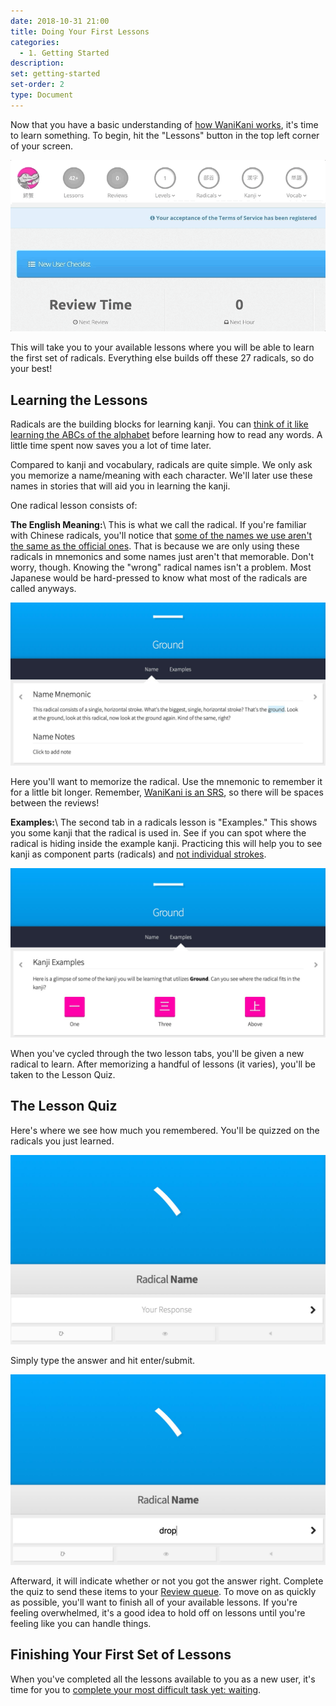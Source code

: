 ```yaml
---
date: 2018-10-31 21:00
title: Doing Your First Lessons
categories:
  - 1. Getting Started
description:
set: getting-started
set-order: 2
type: Document
---
```


Now that you have a basic understanding of [how WaniKani works](/1.%20getting%20started/how-wanikani-works/), it's time to learn something. To begin, hit the "Lessons" button in the top left corner of your screen.

![WaniKani lessons button](/images/lessons-button-sq.gif)

This will take you to your available lessons where you will be able to learn the first set of radicals. Everything else builds off these 27 radicals, so do your best!

## Learning the Lessons

Radicals are the building blocks for learning kanji. You can [think of it like learning the ABCs of the alphabet](#) before learning how to read any words. A little time spent now saves you a lot of time later.

Compared to kanji and vocabulary, radicals are quite simple. We only ask you memorize a name/meaning with each character. We'll later use these names in stories that will aid you in learning the kanji.

One radical lesson consists of:

**The English Meaning:**\\
This is what we call the radical. If you're familiar with Chinese radicals, you'll notice that [some of the names we use aren't the same as the official ones](#). That is because we are only using these radicals in mnemonics and some names just aren't that memorable. Don't worry, though. Knowing the "wrong" radical names isn't a problem. Most Japanese would be hard-pressed to know what most of the radicals are called anyways.

![WaniKani Lesson Name](/images/lesson-radical-meaning.jpg)

Here you'll want to memorize the radical. Use the mnemonic to remember it for a little bit longer. Remember, [WaniKani is an SRS](#), so there will be spaces between the reviews!

**Examples:**\\
The second tab in a radicals lesson is "Examples." This shows you some kanji that the radical is used in. See if you can spot where the radical is hiding inside the example kanji. Practicing this will help you to see kanji as component parts (radicals) and [not individual strokes](#).

![WaniKani Lesson Name](/images/lesson-radical-examples.jpg)

When you've cycled through the two lesson tabs, you'll be given a new radical to learn. After memorizing a handful of lessons (it varies), you'll be taken to the Lesson Quiz.

## The Lesson Quiz

Here's where we see how much you remembered. You'll be quizzed on the radicals you just learned.

![WaniKani Lesson Name](/images/lesson-quiz-radical-empty.jpg)

Simply type the answer and hit enter/submit.

![WaniKani Lesson Name](/images/lesson-quiz-radical-filled.jpg)

Afterward, it will indicate whether or not you got the answer right. Complete the quiz to send these items to your [Review queue](#). To move on as quickly as possible, you'll want to finish all of your available lessons. If you're feeling overwhelmed, it's a good idea to hold off on lessons until you're feeling like you can handle things.

## Finishing Your First Set of Lessons

When you've completed all the lessons available to you as a new user, it's time for you to [complete your most difficult task yet: waiting](/1.%20getting%20started/waiting-for-reviews/).
